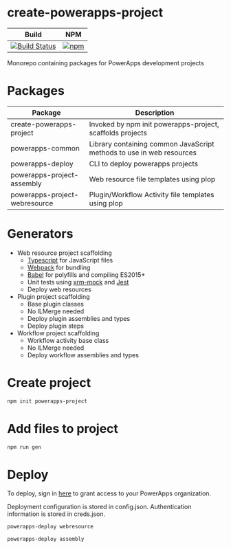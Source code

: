 # create-powerapps-project
| Build | NPM |
| ----- | --- |
| [![Build Status](https://dev.azure.com/derekfinlinson/GitHub/_apis/build/status/derekfinlinson.powerapps-tools?branchName=master)](https://dev.azure.com/derekfinlinson/GitHub/_build/latest?definitionId=9&branchName=master) | [![npm](https://img.shields.io/npm/v/create-powerapps-project.svg?style=flat-square)](https://www.npmjs.com/package/create-powerapps-project) |

Monorepo containing packages for PowerApps development projects

# Packages

| Package                       |  Description                                                         |
| ----------------------------- | -------------------------------------------------------------------- |
| create-powerapps-project      | Invoked by npm init powerapps-project, scaffolds projects            |
| powerapps-common              | Library containing common JavaScript methods to use in web resources |
| powerapps-deploy              | CLI to deploy powerapps projects                                     |
| powerapps-project-assembly    | Web resource file templates using plop                               |
| powerapps-project-webresource | Plugin/Workflow Activity file templates using plop                   |

# Generators

* Web resource project scaffolding
  * [Typescript](https://www.typescriptlang.org/index.html) for JavaScript files
  * [Webpack](https://webpack.js.org/) for bundling
  * [Babel](https://babeljs.io/) for polyfills and compiling ES2015+  
  * Unit tests using [xrm-mock](https://github.com/camelCaseDave/xrm-mock) and [Jest](https://jestjs.io/)
  * Deploy web resources
* Plugin project scaffolding
  * Base plugin classes
  * No ILMerge needed
  * Deploy plugin assemblies and types
  * Deploy plugin steps
* Workflow project scaffolding
  * Workflow activity base class
  * No ILMerge needed
  * Deploy workflow assemblies and types

# Create project

```sh
npm init powerapps-project
```

# Add files to project

```sh
npm run gen
```

# Deploy

To deploy, sign in [here](https://login.microsoftonline.com/common/oauth2/authorize?response_type=code&client_id=c67c746f-9745-46eb-83bb-5742263736b7&redirect_uri=https://github.com/derekfinlinson/powerapps-tools) to grant access to your PowerApps organization.

Deployment configuration is stored in config.json. Authentication information is stored in creds.json.

```sh
powerapps-deploy webresource

powerapps-deploy assembly
```